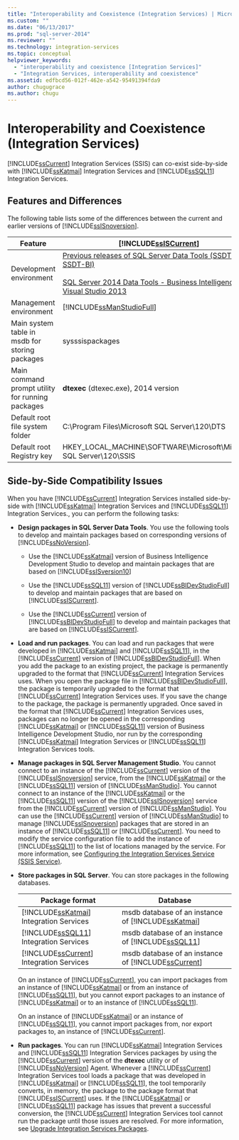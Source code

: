 ```yaml
---
title: "Interoperability and Coexistence (Integration Services) | Microsoft Docs"
ms.custom: ""
ms.date: "06/13/2017"
ms.prod: "sql-server-2014"
ms.reviewer: ""
ms.technology: integration-services
ms.topic: conceptual
helpviewer_keywords: 
  - "interoperability and coexistence [Integration Services]"
  - "Integration Services, interoperability and coexistence"
ms.assetid: edfbcd56-012f-462e-a542-95491394fda9
author: chugugrace
ms.author: chugu
---
```

# Interoperability and Coexistence (Integration Services)
  [!INCLUDE[ssCurrent](../../includes/sscurrent-md.md)] Integration Services (SSIS) can co-exist side-by-side with [!INCLUDE[ssKatmai](../../includes/sskatmai-md.md)] Integration Services and [!INCLUDE[ssSQL11](../../includes/sssql11-md.md)] Integration Services.  
  
## Features and Differences  
 The following table lists some of the differences between the current and earlier versions of [!INCLUDE[ssISnoversion](../../includes/ssisnoversion-md.md)].  
  
|Feature|[!INCLUDE[ssISCurrent](../../includes/ssiscurrent-md.md)]|[!INCLUDE[ssISversion11](../../includes/ssisversion11-md.md)]|[!INCLUDE[ssISversion10](../../includes/ssisversion10-md.md)]|  
|-------------|-------------------------------|---------------------------------|---------------------------------|  
|Development environment|[Previous releases of SQL Server Data Tools (SSDT and SSDT-BI)](https://docs.microsoft.com/sql/ssdt/previous-releases-of-sql-server-data-tools-ssdt-and-ssdt-bi?view=sql-server-2014)<br /><br /> [SQL Server 2014 Data Tools - Business Intelligence for Visual Studio 2013](https://www.microsoft.com/download/details.aspx?id=42313)|[SQL Server Data Tools for Visual Studio 2010](https://msdn.microsoft.com/library/hh500335\(v=vs.103\).aspx)<br /><br /> [SQL Server Data Tools - Business Intelligence for Visual Studio 2012](https://www.microsoft.com/download/details.aspx?id=36843)|Business Intelligence Development Studio ([!INCLUDE[msCoName](../../includes/msconame-md.md)] [!INCLUDE[vsOrcas](../../includes/vsorcas-md.md)])|  
|Management environment|[!INCLUDE[ssManStudioFull](../../includes/ssmanstudiofull-md.md)]|[!INCLUDE[ssManStudioFull](../../includes/ssmanstudiofull-md.md)]|[!INCLUDE[ssManStudioFull](../../includes/ssmanstudiofull-md.md)]|  
|Main system table in msdb for storing packages|sysssispackages|sysssispackages|sysssispackages|  
|Main command prompt utility for running packages|**dtexec** (dtexec.exe), 2014 version|**dtexec** (dtexec.exe), 2012 version|**dtexec** (dtexec.exe), 2008 version|  
|Default root file system folder|C:\Program Files\Microsoft SQL Server\120\DTS|C:\Program Files\Microsoft SQL Server\110\DTS|C:\Program Files\Microsoft SQL Server\100\DTS|  
|Default root Registry key|HKEY_LOCAL_MACHINE\SOFTWARE\Microsoft\Microsoft SQL Server\120\SSIS|HKEY_LOCAL_MACHINE\SOFTWARE\Microsoft\Microsoft SQL Server\110\SSIS|HKEY_LOCAL_MACHINE\SOFTWARE\Microsoft\Microsoft SQL Server\100\SSIS|  
  
## Side-by-Side Compatibility Issues  
 When you have [!INCLUDE[ssCurrent](../../includes/sscurrent-md.md)] Integration Services installed side-by-side with [!INCLUDE[ssKatmai](../../includes/sskatmai-md.md)] Integration Services and [!INCLUDE[ssSQL11](../../includes/sssql11-md.md)] Integration Services., you can perform the following tasks:  
  
-   **Design packages in SQL Server Data Tools**. You use the following tools to develop and maintain packages based on corresponding versions of [!INCLUDE[ssNoVersion](../../includes/ssnoversion-md.md)].  
  
    -   Use the [!INCLUDE[ssKatmai](../../includes/sskatmai-md.md)] version of Business Intelligence Development Studio to develop and maintain packages that are based on [!INCLUDE[ssISversion10](../../includes/ssisversion10-md.md)]  
  
    -   Use the [!INCLUDE[ssSQL11](../../includes/sssql11-md.md)] version of [!INCLUDE[ssBIDevStudioFull](../../includes/ssbidevstudiofull-md.md)] to develop and maintain packages that are based on [!INCLUDE[ssISCurrent](../../includes/ssiscurrent-md.md)].  
  
    -   Use the [!INCLUDE[ssCurrent](../../includes/sscurrent-md.md)] version of [!INCLUDE[ssBIDevStudioFull](../../includes/ssbidevstudiofull-md.md)] to develop and maintain packages that are based on [!INCLUDE[ssISCurrent](../../includes/ssiscurrent-md.md)].  
  
-   **Load and run packages**. You can load and run packages that were developed in [!INCLUDE[ssKatmai](../../includes/sskatmai-md.md)] and [!INCLUDE[ssSQL11](../../includes/sssql11-md.md)], in the [!INCLUDE[ssCurrent](../../includes/sscurrent-md.md)] version of [!INCLUDE[ssBIDevStudioFull](../../includes/ssbidevstudiofull-md.md)]. When you add the package to an existing project, the package is permanently upgraded to the format that [!INCLUDE[ssCurrent](../../includes/sscurrent-md.md)] Integration Services uses. When you open the package file in [!INCLUDE[ssBIDevStudioFull](../../includes/ssbidevstudiofull-md.md)], the package is temporarily upgraded to the format that [!INCLUDE[ssCurrent](../../includes/sscurrent-md.md)] Integration Services uses. If you save the change to the package, the package is permanently upgraded. Once saved in the format that [!INCLUDE[ssCurrent](../../includes/sscurrent-md.md)] Integration Services uses, packages can no longer be opened in the corresponding [!INCLUDE[ssKatmai](../../includes/sskatmai-md.md)] or [!INCLUDE[ssSQL11](../../includes/sssql11-md.md)] version of Business Intelligence Development Studio, nor run by the corresponding [!INCLUDE[ssKatmai](../../includes/sskatmai-md.md)] Integration Services or [!INCLUDE[ssSQL11](../../includes/sssql11-md.md)] Integration Services tools.  
  
-   **Manage packages in SQL Server Management Studio**. You cannot connect to an instance of the [!INCLUDE[ssCurrent](../../includes/sscurrent-md.md)] version of the [!INCLUDE[ssISnoversion](../../includes/ssisnoversion-md.md)] service, from the [!INCLUDE[ssKatmai](../../includes/sskatmai-md.md)] or the [!INCLUDE[ssSQL11](../../includes/sssql11-md.md)] version of [!INCLUDE[ssManStudio](../../includes/ssmanstudio-md.md)]. You cannot connect to an instance of the [!INCLUDE[ssKatmai](../../includes/sskatmai-md.md)] or the [!INCLUDE[ssSQL11](../../includes/sssql11-md.md)] version of the [!INCLUDE[ssISnoversion](../../includes/ssisnoversion-md.md)] service from the [!INCLUDE[ssCurrent](../../includes/sscurrent-md.md)] version of [!INCLUDE[ssManStudio](../../includes/ssmanstudio-md.md)]. You can use the [!INCLUDE[ssCurrent](../../includes/sscurrent-md.md)] version of [!INCLUDE[ssManStudio](../../includes/ssmanstudio-md.md)] to manage [!INCLUDE[ssISnoversion](../../includes/ssisnoversion-md.md)] packages that are stored in an instance of [!INCLUDE[ssSQL11](../../includes/sssql11-md.md)] or [!INCLUDE[ssCurrent](../../includes/sscurrent-md.md)]. You need to modify the service configuration file to add the instance of [!INCLUDE[ssSQL11](../../includes/sssql11-md.md)] to the list of locations managed by the service. For more information, see [Configuring the Integration Services Service &#40;SSIS Service&#41;](../service/integration-services-service-ssis-service.md).  
  
-   **Store packages in SQL Server**. You can store packages in the following databases.  
  
    |Package format|Database|  
    |--------------------|--------------|  
    |[!INCLUDE[ssKatmai](../../includes/sskatmai-md.md)] Integration Services|msdb database of an instance of [!INCLUDE[ssKatmai](../../includes/sskatmai-md.md)]|  
    |[!INCLUDE[ssSQL11](../../includes/sssql11-md.md)] Integration Services|msdb database of an instance of [!INCLUDE[ssSQL11](../../includes/sssql11-md.md)]|  
    |[!INCLUDE[ssCurrent](../../includes/sscurrent-md.md)] Integration Services|msdb database of an instance of [!INCLUDE[ssCurrent](../../includes/sscurrent-md.md)]|  
  
     On an instance of [!INCLUDE[ssCurrent](../../includes/sscurrent-md.md)], you can import packages from an instance of [!INCLUDE[ssKatmai](../../includes/sskatmai-md.md)] or from an instance of [!INCLUDE[ssSQL11](../../includes/sssql11-md.md)], but you cannot export packages to an instance of [!INCLUDE[ssKatmai](../../includes/sskatmai-md.md)] or to an instance of [!INCLUDE[ssSQL11](../../includes/sssql11-md.md)].  
  
     On an instance of [!INCLUDE[ssKatmai](../../includes/sskatmai-md.md)] or an instance of [!INCLUDE[ssSQL11](../../includes/sssql11-md.md)], you cannot import packages from, nor export packages to, an instance of [!INCLUDE[ssCurrent](../../includes/sscurrent-md.md)].  
  
-   **Run packages**. You can run [!INCLUDE[ssKatmai](../../includes/sskatmai-md.md)] Integration Services and [!INCLUDE[ssSQL11](../../includes/sssql11-md.md)] Integration Services packages by using the [!INCLUDE[ssCurrent](../../includes/sscurrent-md.md)] version of the **dtexec** utility or of [!INCLUDE[ssNoVersion](../../includes/ssnoversion-md.md)] Agent. Whenever a [!INCLUDE[ssCurrent](../../includes/sscurrent-md.md)] Integration Services tool loads a package that was developed in [!INCLUDE[ssKatmai](../../includes/sskatmai-md.md)] or [!INCLUDE[ssSQL11](../../includes/sssql11-md.md)], the tool temporarily converts, in memory, the package to the package format that [!INCLUDE[ssISCurrent](../../includes/ssiscurrent-md.md)] uses. If the [!INCLUDE[ssKatmai](../../includes/sskatmai-md.md)] or [!INCLUDE[ssSQL11](../../includes/sssql11-md.md)] package has issues that prevent a successful conversion, the [!INCLUDE[ssCurrent](../../includes/sscurrent-md.md)] Integration Services tool cannot run the package until those issues are resolved. For more information, see [Upgrade Integration Services Packages](upgrade-integration-services-packages.md).  
  
  
